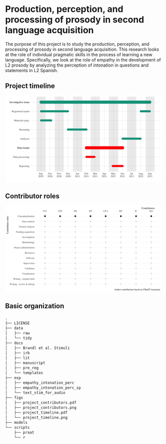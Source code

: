 
# Production, perception, and processing of prosody in second language acquisition

The purpose of this project is to study the production, perception, and
processing of prosody in second language acquisition. This research
looks at the role of individual pragmatic skills in the process of
learning a new language. Specifically, we look at the role of empathy in
the development of L2 prosody by analyzing the perception of intonation
in questions and statements in L2 Spanish.

## Project timeline

![](./figs/project_timeline.png)

## Contributor roles

![](./figs/project_contributors.png)

## Basic organization

    .
    ├── LICENSE
    ├── data
    │   ├── raw
    │   └── tidy
    ├── docs
    │   ├── Brandl et al. Stimuli
    │   ├── irb
    │   ├── lit
    │   ├── manuscript
    │   ├── pre_reg
    │   └── templates
    ├── exp
    │   ├── empathy_intonation_perc
    │   ├── empathy_intonation_perc_sp
    │   └── text_stim_for_audio
    ├── figs
    │   ├── project_contributors.pdf
    │   ├── project_contributors.png
    │   ├── project_timeline.pdf
    │   └── project_timeline.png
    ├── models
    └── scripts
        ├── praat
        └── r
